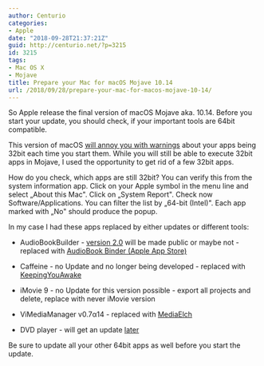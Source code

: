 ```yaml
---
author: Centurio
categories:
- Apple
date: "2018-09-28T21:37:21Z"
guid: http://centurio.net/?p=3215
id: 3215
tags:
- Mac OS X
- Mojave
title: Prepare your Mac for macOS Mojave 10.14
url: /2018/09/28/prepare-your-mac-for-macos-mojave-10-14/
---
```

So Apple release the final version of macOS Mojave aka. 10.14. Before you start your update, you should check, if your important tools are 64bit compatible.

This version of macOS [will annoy you with warnings](https://9to5mac.com/2018/06/05/macos-mojave-32-bit-support/) about your apps being 32bit each time you start them. While you will still be able to execute 32bit apps in Mojave, I used the opportunity to get rid of a few 32bit apps.

How do you check, which apps are still 32bit? You can verify this from the system information app. Click on your Apple symbol in the menu line and select &#8222;About this Mac". Click on &#8222;System Report". Check now Software/Applications. You can filter the list by &#8222;64-bit (Intel)". Each app marked with &#8222;No" should produce the popup.

In my case I had these apps replaced by either updates or different tools:

  * AudioBookBuilder - [version 2.0](http://www.splasmata.com/?p=3236﻿) will be made public or maybe not  - replaced with [AudioBook Binder (Apple App Store)](https://apps.apple.com/de/app/audiobook-binder/id413969927?l=en&mt=12) 
  * Caffeine - no Update and no longer being developed - replaced with [KeepingYouAwake](https://github.com/newmarcel/KeepingYouAwake)
  * iMovie 9 - no Update for this version possible - export all projects and delete, replace with never iMovie version  
    
  * ViMediaManager v0.7α14 - replaced with [MediaElch](https://www.kvibes.de/mediaelch/)
  * DVD player - will get an update [later](https://www.heise.de/mac-and-i/meldung/macOS-Apple-kuendigt-32-Bit-Apps-OpenGL-und-OpenCL-ab-4068653.html)

Be sure to update all your other 64bit apps as well before you start the update. 